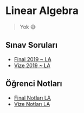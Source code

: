 # Linear Algebra 

> Yok 😅
<!--Index-->


## Sınav Soruları

- [Final 2019 ~ LA](./S%C4%B1nav%20Sorular%C4%B1/Final%202019%20~%20LA.pdf)
- [Vize 2019 ~ LA](./S%C4%B1nav%20Sorular%C4%B1/Vize%202019%20~%20LA.pdf)

## Öğrenci Notları

- [Final Notları LA](./%C3%96%C4%9Frenci%20Notlar%C4%B1/Final%20Notlar%C4%B1%20LA.pdf)
- [Vize Notları LA](./%C3%96%C4%9Frenci%20Notlar%C4%B1/Vize%20Notlar%C4%B1%20LA.pdf)



<!--Index-->
